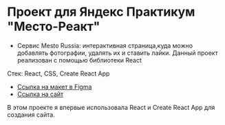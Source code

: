 # Проект для Яндекс Практикум "Место-Реакт"

* Сервис Mesto Russia: интерактивная страница,куда можно добавлять фотографии, удалять их и ставить лайки. Данный проект реализован с помощью библиотеки React

Стек: React, CSS, Create React App

* [Ссылка на макет в Figma](https://www.figma.com/file/StZjf8HnoeLdiXS7dYrLAh/JavaScript.-Sprint-4)
* [Ссылка на сайт](https://mesto-react-karina.netlify.app/)

В этом проекте я впервые использовала React и Create React App для создания сайта. 
